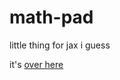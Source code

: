 # math-pad
little thing for jax i guess

it's [over here](https://math-pad.vercel.app/#/?pad=example)
